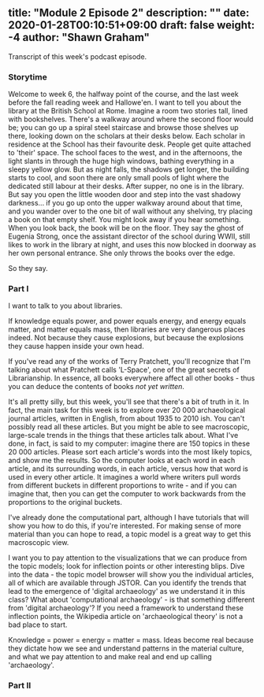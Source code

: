 title: "Module 2 Episode 2"
description: ""
date: 2020-01-28T00:10:51+09:00
draft: false
weight: -4
author: "Shawn Graham"
---

Transcript of this week's podcast episode.

### Storytime

Welcome to week 6, the halfway point of the course, and the last week before the fall reading week and Hallowe'en. I want to tell you about the library at the British School at Rome. Imagine a room two stories tall, lined with bookshelves. There's a walkway around where the second floor would be; you can go up a spiral steel staircase and browse those shelves up there, looking down on the scholars at their desks below. Each scholar in residence at the School has their favourite desk. People get quite attached to 'their' space. The school faces to the west, and in the afternoons, the light slants in through the huge high windows, bathing everything in a sleepy yellow glow. But as night falls, the shadows get longer, the building starts to cool, and soon there are only small pools of light where the dedicated still labour at their desks. After supper, no one is in the library. But say you open the little wooden door and step into the vast shadowy darkness... if you go up onto the upper walkway around about that time, and you wander over to the one bit of wall without any shelving, try placing a book on that empty shelf. You might look away if you hear something. When you look back, the book will be on the floor. They say the ghost of Eugenia Strong, once the assistant director of the school during WWII, still likes to work in the library at night, and uses this now blocked in doorway as her own personal entrance. She only throws the books over the edge.

So they say.

### Part I
I want to talk to you about libraries.

If knowledge equals power, and power equals energy, and energy equals matter, and matter equals mass, then libraries are very dangerous places indeed. Not because they cause explosions, but because the explosions they cause happen inside your own head.

If you've read any of the works of Terry Pratchett, you'll recognize that I'm talking about what Pratchett calls 'L-Space', one of the great secrets of Librarianship. In essence, all books everywhere affect all other books - thus you can deduce the contents of books _not yet written_.

It's all pretty silly, but this week, you'll see that there's a bit of truth in it. In fact, the main task for this week is to explore over 20 000 archaeological journal articles, written in English, from about 1935 to 2010 ish. You can't possibly read all these articles. But you might be able to see macroscopic, large-scale trends in the things that these articles talk about. What I've done, in fact, is said to my computer: imagine there are 150 topics in these 20 000 articles. Please sort each article's words into the most likely topics, and show me the results. So the computer looks at each word in each article, and its surrounding words, in each article, versus how that word is used in every other article. It imagines a world where writers pull words from different buckets in different proportions to write - and if you can imagine that, then you can get the computer to work backwards from the proportions to the original buckets.

I've already done the computational part, although I have tutorials that will show you how to do this, if you're interested. For making sense of more material than you can hope to read, a topic model is a great way to get this macroscopic view.

I want you to pay attention to the visualizations that we can produce from the topic models; look for inflection points or other interesting blips. Dive into the data - the topic model browser will show you the individual articles, all of which are available through JSTOR. Can you identify the trends that lead to the emergence of 'digital archaeology' as we understand it in this class? What about 'computational archaeology' - is that something different from 'digital archaeology'? If you need a framework to understand these inflection points, the Wikipedia article on 'archaeological theory' is not a bad place to start.

Knowledge = power = energy = matter = mass. Ideas become real because they dictate how we see and understand patterns in the material culture, and what we pay attention to and make real and end up calling 'archaeology'.

### Part II

